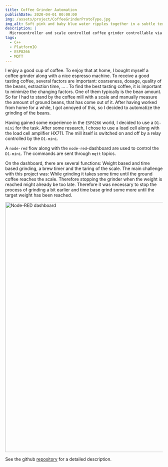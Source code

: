 ```yaml
---
title: Coffee Grinder Automation
publishDate: 2020-04-01 00:00:00
img: /assets/project/CoffeeGrinderProtoType.jpg
img_alt: Soft pink and baby blue water ripples together in a subtle texture.
description: |
  Microcontroller and scale controlled coffee grinder controllable via Mqtt.
tags:
  - C++
  - PlatformIO
  - ESP8266
  - MQTT
---
```


I enjoy a good cup of coffee. To enjoy that at home, I bought myself a coffee grinder along with a nice espresso machine. To receive a good tasting coffee, several factors are important: coarseness, dosage, quality of the beans, extraction time, ... . To find the best tasting coffee, it is important to minimize the changing factors. One of them typically is the bean amount. So far I had to stand by the coffee mill with a scale and manually measure the amount of ground beans, that has come out of it. After having worked from home for a while, I got annoyed of this, so I decided to automatize the grinding of the beans.

Having gained some experience in the `ESP8266` world, I decided to use a `D1-mini` for the task. After some research, I chose to use a load cell along with the load cell amplifier HX711. The mill itself is switched on and off by a relay controlled by the `D1-mini`.

A `node-red` flow along with the `node-red`-dashboard are used to control the `D1-mini`. The commands are sent through `mqtt` topics.

On the dashboard, there are several functions: Weight based and time based grinding, a brew timer and the taring of the scale.
The main challenge with this project was: While grinding it takes some time until the ground coffee reaches the scale. Therefore stopping the grinder when the weight is reached might already be too late. Therefore it was necessary to stop the process of grinding a bit earlier and time base grind some more until the target weight has been reached.

<img src="/assets/project/CoffeeGrinderDashboard.png" alt="Node-RED dashboard" width="800">

See the github [repository](https://github.com/jerey/coffee-automation) for a detailed description.
